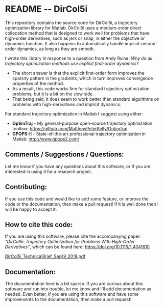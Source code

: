 # README  --  DirCol5i

This repository contains the source code for DirCol5i, a trajectory optimization library for Matlab.
DirCol5i uses a medium-order direct collocation method that is designed to work well for problems
that have high-order derivatives, such as jerk or snap, in either the objective or dynamics function.
It also happens to automatically handle implicit second-order dynamics, as long as they are smooth.

I wrote this library in response to a question from Andy Ruina:
*Why do all trajectory optimization methods use explicit first-order dynamics?*
- The short answer is that the explicit first-order form improves the sparsity pattern in the gradients, which in turn improves convergence properties of the method.
- As a result, this code works fine for standard trajectory optimization problems, but it is a bit on the
slow side.
- That being said, it does seem to work better than standard algorithms on problems with high-derivatives
and implicit dynamics.

For standard trajectory optimization in Matlab I suggest using either:
- **OptimTraj** - My general-purpose open-source trajectory optimization toolbox:
https://github.com/MatthewPeterKelly/OptimTraj
- **GPOPS-II** - State-of-the-art professional trajectory optimization in Matlab:
http://www.gpops2.com/

## Comments / Suggestions / Questions:

Let me know if you have any questions about this software,
or if you are interested in using it for a research project.

## Contributing:

If you use this code and would like to add some feature, or improve the code or the documentation, then make a pull request! If it is well done then I will be happy to accept it.

## How to cite this code:

If you are using this software, please cite the accompanying paper: *"DirCol5i: Trajectory Optimization for Problems With High-Order Derivatives"*, which can be found here: https://doi.org/10.1115/1.4041610

[DirCol5i_TechnicalBrief_Sep19_2018.pdf](https://github.com/user-attachments/files/16113572/DirCol5i_techBrief_final_Sep19_2018.pdf)

## Documentation:

The documentation here is a bit sparse. If you are curious about this software and run into trouble, let me know and I'll add documentation as needed. Even better, if you are using this software and have some improvements to the documentation, then make a pull request!
